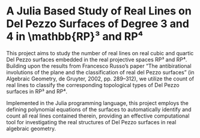# A Julia Based Study of Real Lines on Del Pezzo Surfaces of Degree 3 and 4 in \mathbb{RP}³ and RP⁴

This project aims to study the number of real lines on real cubic and quartic Del Pezzo surfaces embedded in the real projective spaces RP³ and RP⁴. Building upon the results from Francesco Russo’s paper “The antibirational involutions of the plane and the classification of real del Pezzo surfaces” (in Algebraic Geometry, de Gruyter, 2002, pp. 289–312), we utilize the count of real lines to classify the corresponding topological types of Del Pezzo surfaces in RP³ and RP⁴.

Implemented in the Julia programming language, this project employs the defining polynomial equations of the surfaces to automatically identify and count all real lines contained therein, providing an effective computational tool for investigating the real structures of Del Pezzo surfaces in real algebraic geometry.
